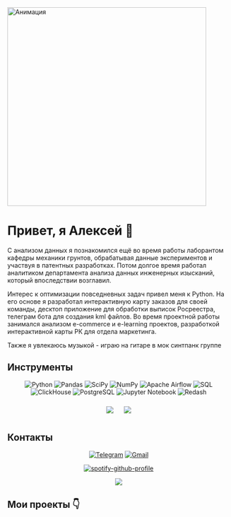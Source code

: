 <div align="left">
<img src="https://media.tenor.com/B6qhD35ucO8AAAAd/bloodcartier.gif" alt="Анимация" width="450"/>
</div>

<h1>Привет, я Алексей 👋</h1>

<p>С анализом данных я познакомился ещё во время работы лаборантом кафедры механики грунтов, обрабатывая данные экспериментов и участвуя в патентных разработках. Потом долгое время работал аналитиком департамента анализа данных инженерных изысканий, который впоследствии возглавил.</p> 
<p>Интерес к оптимизации повседневных задач привел меня к Python. На его основе я разработал интерактивную карту заказов для своей команды, десктоп приложение для обработки выписок Росреестра, телеграм бота для создания kml файлов. Во время проектной работы занимался анализом e-commerce и e-learning проектов, разработкой интерактивной карты РК для отдела маркетинга.</p>
<p>Также я увлекаюсь музыкой - играю на гитаре в мок синтпанк группе</p>



<h2>Инструменты</h2>

<div align="center">
  
![Python](https://img.shields.io/badge/-Python-0b0038?style=for-the-badge&logo=python&logoColor=3c78a9)
![Pandas](https://img.shields.io/badge/pandas-0b0038?style=for-the-badge&logo=pandas&logoColor=white)
![SciPy](https://img.shields.io/badge/SciPy-0b0038?style=for-the-badge&logo=scipy&logoColor=white)
![NumPy](https://img.shields.io/badge/numpy-0b0038?style=for-the-badge&logo=numpy&logoColor=4c74cc)
![Apache Airflow](https://img.shields.io/badge/Apache%20Airflow-0b0038?style=for-the-badge&logo=Apache%20Airflow&logoColor=e4351d)
![SQL](https://img.shields.io/badge/SQL-0b0038?style=for-the-badge&logo=sql&logoColor=white)
![ClickHouse](https://img.shields.io/badge/ClickHouse-0b0038?style=for-the-badge&logo=clickhouse&logoColor=white)
![PostgreSQL](https://img.shields.io/badge/PostgreSQL-0b0038?style=for-the-badge&logo=postgresql&logoColor=336791)
![Jupyter Notebook](https://img.shields.io/badge/Jupyter%20Notebook-0b0038?style=for-the-badge&logo=jupyter&logoColor=F37626)
![Redash](https://img.shields.io/badge/Redash-0b0038?style=for-the-badge&logo=redash&logoColor=white)

</div>

<div align="center"">
    <img src="http://github-profile-summary-cards.vercel.app/api/cards/repos-per-language?username=truffix&theme=nord_bright" style="margin: 10px;">
    <img src="http://github-profile-summary-cards.vercel.app/api/cards/productive-time?username=truffix&theme=nord_bright&utcOffset=8" style="margin: 10px;">
</div>

<h2>Контакты</h2>
<div align="center">
  
[![Telegram](https://img.shields.io/badge/Telegram-0b0038?style=for-the-badge&logo=telegram&logoColor=white)](https://t.me/atryfv)
[![Gmail](https://img.shields.io/badge/Gmail-0b0038?style=for-the-badge&logo=gmail&logoColor=red)](mailto:atrtfv@gmail.con)

</div>

<div align="center">
  
[![spotify-github-profile](https://spotify-github-profile.vercel.app/api/view?uid=truffix&cover_image=true&theme=natemoo-re&show_offline=false&background_color=121212&interchange=false&bar_color=53b14f&bar_color_cover=true)](https://github.com/kittinan/spotify-github-profile)

</div>

<div align="center">
  
![](https://komarev.com/ghpvc/?username=tryffix&color=blue)

</div>










<h2>Мои проекты 👇</h2>


